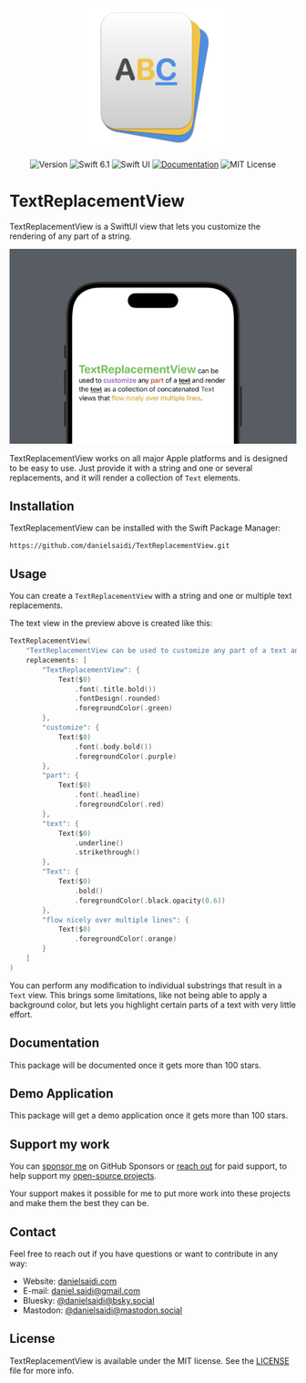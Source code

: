 <p align="center">
    <img src="Resources/Icon.png" alt="Project Icon" width="250" />
</p>

<p align="center">
    <img src="https://img.shields.io/github/v/release/danielsaidi/TextReplacementView?color=%2300550&sort=semver" alt="Version" title="Version" />
    <img src="https://img.shields.io/badge/swift-6.1-orange.svg" alt="Swift 6.1" />
    <img src="https://img.shields.io/badge/platform-SwiftUI-blue.svg" alt="Swift UI" title="SwiftUI" />
    <a href="https://danielsaidi.github.io/TextReplacementView"><img src="https://img.shields.io/badge/documentation-web-blue.svg" alt="Documentation" /></a>
    <img src="https://img.shields.io/github/license/danielsaidi/TextReplacementView" alt="MIT License" title="MIT License" />
</p>



# TextReplacementView

TextReplacementView is a SwiftUI view that lets you customize the rendering of any part of a string.

<p align="center">
    <img src="Resources/Preview.jpg" />
</p>

TextReplacementView works on all major Apple platforms and is designed to be easy to use. Just provide it with a string and one or several replacements, and it will render a collection of `Text` elements.



## Installation

TextReplacementView can be installed with the Swift Package Manager:

```
https://github.com/danielsaidi/TextReplacementView.git
```



## Usage

You can create a `TextReplacementView` with a string and one or multiple text replacements.

The text view in the preview above is created like this: 

```swift
TextReplacementView(
    "TextReplacementView can be used to customize any part of a text and render the text as a collection of concatenated Text views that flow nicely over multiple lines.",
    replacements: [
        "TextReplacementView": {
            Text($0)
                .font(.title.bold())
                .fontDesign(.rounded)
                .foregroundColor(.green)
        },
        "customize": {
            Text($0)
                .font(.body.bold())
                .foregroundColor(.purple)
        },
        "part": {
            Text($0)
                .font(.headline)
                .foregroundColor(.red)
        },
        "text": {
            Text($0)
                .underline()
                .strikethrough()
        },
        "Text": {
            Text($0)
                .bold()
                .foregroundColor(.black.opacity(0.6))
        },
        "flow nicely over multiple lines": {
            Text($0)
                .foregroundColor(.orange)
        }
    ]
)
```

You can perform any modification to individual substrings that result in a `Text` view. This brings some limitations, like not being able to apply a background color, but lets you highlight certain parts of a text with very little effort.



## Documentation

This package will be documented once it gets more than 100 stars.



## Demo Application

This package will get a demo application once it gets more than 100 stars.



## Support my work

You can [sponsor me][Sponsors] on GitHub Sponsors or [reach out][Email] for paid support, to help support my [open-source projects][OpenSource].

Your support makes it possible for me to put more work into these projects and make them the best they can be.



## Contact

Feel free to reach out if you have questions or want to contribute in any way:

* Website: [danielsaidi.com][Website]
* E-mail: [daniel.saidi@gmail.com][Email]
* Bluesky: [@danielsaidi@bsky.social][Bluesky]
* Mastodon: [@danielsaidi@mastodon.social][Mastodon]



## License

TextReplacementView is available under the MIT license. See the [LICENSE][License] file for more info.



[Email]: mailto:daniel.saidi@gmail.com
[Website]: https://danielsaidi.com
[GitHub]: https://github.com/danielsaidi
[OpenSource]: https://danielsaidi.com/opensource
[Sponsors]: https://github.com/sponsors/danielsaidi

[Bluesky]: https://bsky.app/profile/danielsaidi.bsky.social
[Mastodon]: https://mastodon.social/@danielsaidi
[Twitter]: https://twitter.com/danielsaidi

[Documentation]: https://danielsaidi.github.io/TextReplacementView/
[Getting-Started]: https://danielsaidi.github.io/TextReplacementView/documentation/textreplacementview/getting-started
[License]: https://github.com/danielsaidi/TextReplacementView/blob/master/LICENSE
